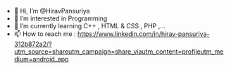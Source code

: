 - 👋 Hi, I’m @HiravPansuriya
- 👀 I’m interested in Programming
- 🌱 I’m currently learning C++ , HTML & CSS , PHP ,...
- 📫 How to reach me : https://www.linkedin.com/in/hirav-pansuriya-312b872a2/?utm_source=shareutm_campaign=share_viautm_content=profileutm_medium=android_app


<!---
HiravPansuriya/HiravPansuriya is a ✨ special ✨ repository because its `README.md` (this file) appears on your GitHub profile.
You can click the Preview link to take a look at your changes.
--->
